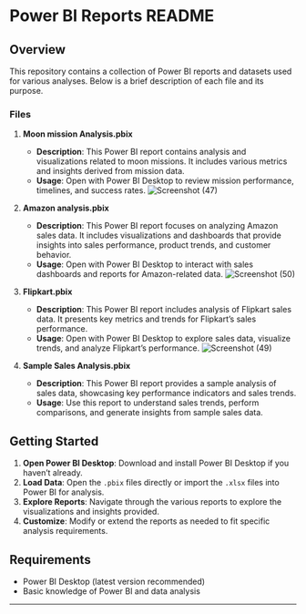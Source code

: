 
# Power BI Reports README

## Overview

This repository contains a collection of Power BI reports and datasets used for various analyses. Below is a brief description of each file and its purpose.

### Files

1. **Moon mission Analysis.pbix**
   - **Description**: This Power BI report contains analysis and visualizations related to moon missions. It includes various metrics and insights derived from mission data.
   - **Usage**: Open with Power BI Desktop to review mission performance, timelines, and success rates.
![Screenshot (47)](https://github.com/user-attachments/assets/499344b8-b15c-4bca-86da-7e9395f281b9)

2. **Amazon analysis.pbix**
   - **Description**: This Power BI report focuses on analyzing Amazon sales data. It includes visualizations and dashboards that provide insights into sales performance, product trends, and customer behavior.
   - **Usage**: Open with Power BI Desktop to interact with sales dashboards and reports for Amazon-related data.
![Screenshot (50)](https://github.com/user-attachments/assets/7ae9a3e7-85ff-4dfe-b491-45bc8390dc0a)

3. **Flipkart.pbix**
   - **Description**: This Power BI report includes analysis of Flipkart sales data. It presents key metrics and trends for Flipkart’s sales performance.
   - **Usage**: Open with Power BI Desktop to explore sales data, visualize trends, and analyze Flipkart’s performance.
 ![Screenshot (49)](https://github.com/user-attachments/assets/50b8baa7-5633-4463-a1e4-92a74d454495)

4. **Sample Sales Analysis.pbix**
   - **Description**: This Power BI report provides a sample analysis of sales data, showcasing key performance indicators and sales trends.
   - **Usage**: Use this report to understand sales trends, perform comparisons, and generate insights from sample sales data.

## Getting Started

1. **Open Power BI Desktop**: Download and install Power BI Desktop if you haven’t already.
2. **Load Data**: Open the `.pbix` files directly or import the `.xlsx` files into Power BI for analysis.
3. **Explore Reports**: Navigate through the various reports to explore the visualizations and insights provided.
4. **Customize**: Modify or extend the reports as needed to fit specific analysis requirements.

## Requirements

- Power BI Desktop (latest version recommended)
- Basic knowledge of Power BI and data analysis

---
